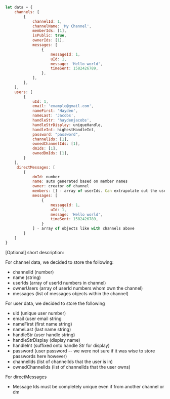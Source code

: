 ```javascript
let data = {
    channels: [
        {
            channelId: 1,
            channelName: 'My Channel',
            memberIds: [1],
            isPublic: true,
            ownerIds: [1],
            messages: [
                {
                    messageId: 1,
                    uId: 1,
                    message: 'Hello world',
                    timeSent: 1582426789,
                },
            ],
        },
    ],
    users: [
        {
            uId: 1,
            email: 'example@gmail.com',
            nameFirst: 'Hayden',
            nameLast: 'Jacobs',
            handleStr: 'haydenjacobs',
            handleStrDisplay: uniqueHandle,
            handleInt: highestHandleInt,
            password: "password",
            channelIds: [1],
            ownedChannelIds: [1],
            dmIds: [1],
            ownedDmIds: [1],
        }
    ],
     directMessages: [
        {   
            dmId: number
            name: auto generated based on member names
            owner: creator of channel
            members: [] - array of userIds. Can extrapolate out the user objects using userProfile function
            messages: [
                {
                    messageId: 1,
                    uId: 1,
                    message: 'Hello world',
                    timeSent: 1582426789,
                }
            ] - array of objects like with channels above
        }
    ]
}
```

[Optional] short description: 

For channel data, we decided to store the following:
- channelId (number)
- name (string)
- userIds (array of userId numbers in channel)
- ownerUsers (array of userId numbers whom own the channel)
- messages (list of messages objects within the channel)

For user data, we decided to store the following
- uId (unique user number)
- email (user email string
- nameFirst (first name string)
- nameLast (last name string)
- handleStr (user handle string)
- handleStrDisplay (display name)
- handleInt (suffixed onto handle Str for display)
- password (user password -- we were not sure if it was wise to store passwords here however)
- channelIds (list of channelIds that the user is in)
- ownedChannelIds (list of channelIds that the user owns)

For directMessages
- Message Ids must be completely unique even if from another channel or dm